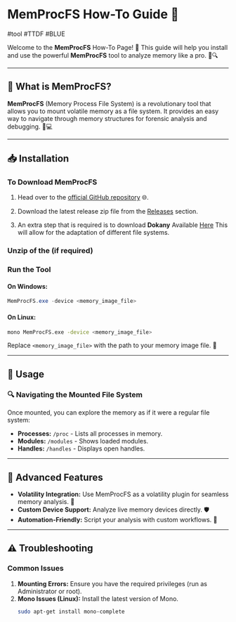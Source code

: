# MemProcFS How-To Guide 🚀
#tool #TTDF #BLUE 

Welcome to the **MemProcFS** How-To Page! 🎉 This guide will help you install and use the powerful **MemProcFS** tool to analyze memory like a pro. 🧠🔍

---

## 🌟 What is MemProcFS?

**MemProcFS** (Memory Process File System) is a revolutionary tool that allows you to mount volatile memory as a file system. It provides an easy way to navigate through memory structures for forensic analysis and debugging. 📂💻

---

## 📥 Installation

### To Download MemProcFS

1. Head over to the [official GitHub repository](https://github.com/ufrisk/MemProcFS/releases/tag/v5.14) 🌐.
2. Download the latest release zip file from the [Releases](https://github.com/ufrisk/MemProcFS/releases) section.

3. An extra step that is required is to download **Dokany** Available [Here](https://github.com/dokan-dev/dokany/releases/download/v2.2.1.1000/Dokan_x64.msi) 
This will allow for the adaptation of different file systems.


### Unzip of the (if required)

### Run the Tool

#### On Windows:
```powershell
MemProcFS.exe -device <memory_image_file>
```

#### On Linux:
```bash
mono MemProcFS.exe -device <memory_image_file>
```

Replace `<memory_image_file>` with the path to your memory image file. 📁

---

## 🔧 Usage

### 🔍 Navigating the Mounted File System

Once mounted, you can explore the memory as if it were a regular file system:

- **Processes:** `/proc` - Lists all processes in memory.
- **Modules:** `/modules` - Shows loaded modules.
- **Handles:** `/handles` - Displays open handles.

---

## 🚀 Advanced Features

- **Volatility Integration:** Use MemProcFS as a volatility plugin for seamless memory analysis. 🔗
- **Custom Device Support:** Analyze live memory devices directly. 🛡️
- **Automation-Friendly:** Script your analysis with custom workflows. 🤖

---

## ⚠️ Troubleshooting

### Common Issues

1. **Mounting Errors:** Ensure you have the required privileges (run as Administrator or root).
2. **Mono Issues (Linux):** Install the latest version of Mono.
   ```bash
   sudo apt-get install mono-complete
   ```


